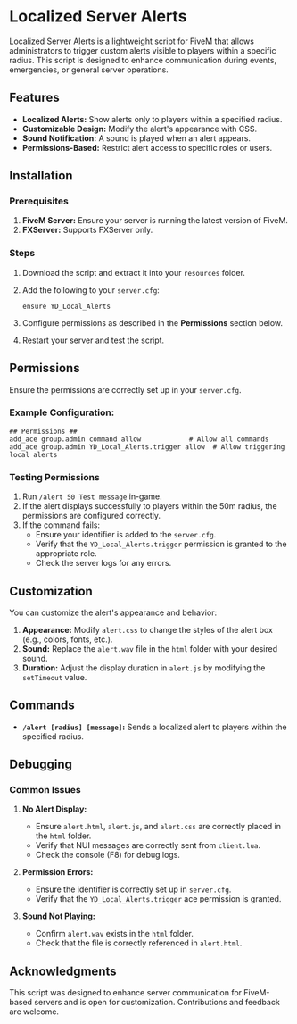 
# Localized Server Alerts

Localized Server Alerts is a lightweight script for FiveM that allows administrators to trigger custom alerts visible to players within a specific radius. This script is designed to enhance communication during events, emergencies, or general server operations.

## Features

- **Localized Alerts:** Show alerts only to players within a specified radius.
- **Customizable Design:** Modify the alert's appearance with CSS.
- **Sound Notification:** A sound is played when an alert appears.
- **Permissions-Based:** Restrict alert access to specific roles or users.

## Installation

### Prerequisites

1. **FiveM Server:** Ensure your server is running the latest version of FiveM.
2. **FXServer:** Supports FXServer only.

### Steps

1. Download the script and extract it into your `resources` folder.
2. Add the following to your `server.cfg`:

   ```plaintext
   ensure YD_Local_Alerts
   ```

3. Configure permissions as described in the **Permissions** section below.

4. Restart your server and test the script.

## Permissions

Ensure the permissions are correctly set up in your `server.cfg`. 

### Example Configuration:
```plaintext
## Permissions ##
add_ace group.admin command allow            # Allow all commands
add_ace group.admin YD_Local_Alerts.trigger allow  # Allow triggering local alerts
```

### Testing Permissions

1. Run `/alert 50 Test message` in-game.
2. If the alert displays successfully to players within the 50m radius, the permissions are configured correctly.
3. If the command fails:
   - Ensure your identifier is added to the `server.cfg`.
   - Verify that the `YD_Local_Alerts.trigger` permission is granted to the appropriate role.
   - Check the server logs for any errors.

## Customization

You can customize the alert's appearance and behavior:

1. **Appearance:** Modify `alert.css` to change the styles of the alert box (e.g., colors, fonts, etc.).
2. **Sound:** Replace the `alert.wav` file in the `html` folder with your desired sound.
3. **Duration:** Adjust the display duration in `alert.js` by modifying the `setTimeout` value.

## Commands

- **`/alert [radius] [message]`:** Sends a localized alert to players within the specified radius.

## Debugging

### Common Issues

1. **No Alert Display:**
   - Ensure `alert.html`, `alert.js`, and `alert.css` are correctly placed in the `html` folder.
   - Verify that NUI messages are correctly sent from `client.lua`.
   - Check the console (F8) for debug logs.

2. **Permission Errors:**
   - Ensure the identifier is correctly set up in `server.cfg`.
   - Verify that the `YD_Local_Alerts.trigger` ace permission is granted.

3. **Sound Not Playing:**
   - Confirm `alert.wav` exists in the `html` folder.
   - Check that the file is correctly referenced in `alert.html`.

## Acknowledgments

This script was designed to enhance server communication for FiveM-based servers and is open for customization. Contributions and feedback are welcome.
